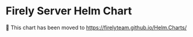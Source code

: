 # Firely Server Helm Chart

:construction: This chart has been moved to https://firelyteam.github.io/Helm.Charts/
